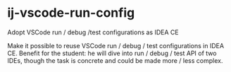 # ij-vscode-run-config
Adopt VSCode run / debug /test configurations as IDEA CE

Make it possible to reuse VSCode run / debug / test configurations in IDEA CE. Benefit for the student: he will dive into run / debug / test API of two IDEs, though the task is concrete and could be made more / less complex.
